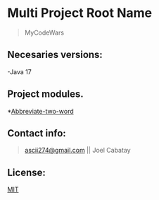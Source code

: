 # Multi Project Root Name
> MyCodeWars

## Necesaries versions:

-Java  17

## Project modules.
*[Abbreviate-two-word](Abbreviate-two-word/README-atw.md)<br>

## Contact info:

> ascii274@gmail.com || Joel Cabatay

## License:

[MIT](https://opensource.org/licenses/MIT)